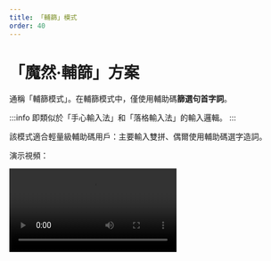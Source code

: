 ```yaml
---
title: 「輔篩」模式
order: 40
---
```


# 「魔然·輔篩」方案

通稱「輔篩模式」。在輔篩模式中，僅使用輔助碼**篩選句首字詞**。

:::info
即類似於「手心輸入法」和「落格輸入法」的輸入邏輯。
:::

該模式適合輕量級輔助碼用戶：主要輸入雙拼、偶爾使用輔助碼選字造詞。

演示視頻：

<video controls>
  <source src="../../.gitbook/assets/fushai-input-demo.mov" type="video/mp4">
  你的瀏覽器不支持視頻！
</video>
